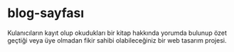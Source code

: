# blog-sayfası

Kulanıcıların kayıt olup okudukları bir kitap hakkında yorumda bulunup özet geçtiği veya üye olmadan fikir sahibi olabileceğiniz bir web tasarım projesi.

